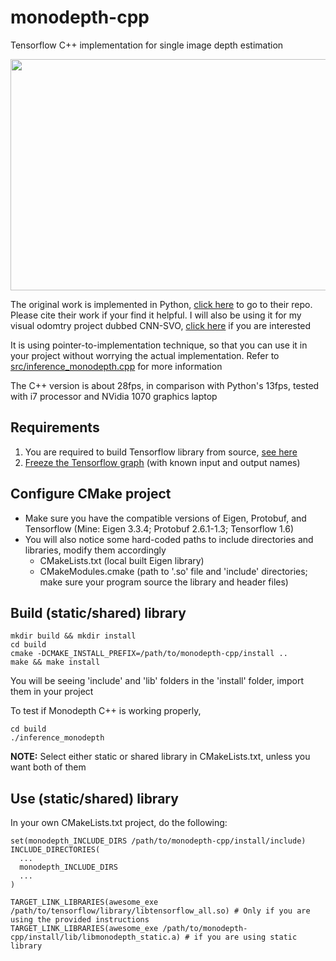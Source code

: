 # monodepth-cpp
Tensorflow C++ implementation for single image depth estimation
<p align="center">
 <img src="https://github.com/yan99033/monodepth-cpp/blob/master/monodepth_preview.gif" width="612" height="370">
</p>

The original work is implemented in Python, [click here](https://github.com/mrharicot/monodepth) to go to their repo. Please cite their work if your find it helpful. I will also be using it for my visual odomtry project dubbed CNN-SVO, [click here](https://github.com/yan99033/CNN-SVO) if you are interested

It is using pointer-to-implementation technique, so that you can use it in your project without worrying the actual implementation. Refer to [src/inference_monodepth.cpp](https://github.com/yan99033/monodepth-cpp/tree/master/src/inference_monodepth.cpp) for more information

The C++ version is about 28fps, in comparison with Python's 13fps, tested with i7 processor and NVidia 1070 graphics laptop


## Requirements
1. You are required to build Tensorflow library from source, [see here](https://github.com/yan99033/monodepth-cpp/tree/master/Tensorflow_build_instructions)
2. [Freeze the Tensorflow graph](https://github.com/yan99033/monodepth-cpp/tree/master/freeze_graph) (with known input and output names)


## Configure CMake project
* Make sure you have the compatible versions of Eigen, Protobuf, and Tensorflow (Mine: Eigen 3.3.4; Protobuf 2.6.1-1.3; Tensorflow 1.6)
* You will also notice some hard-coded paths to include directories and libraries, modify them accordingly
  * CMakeLists.txt (local built Eigen library)
  * CMakeModules.cmake (path to '.so' file and 'include' directories; make sure your program source the library and header files)


## Build (static/shared) library

```
mkdir build && mkdir install
cd build
cmake -DCMAKE_INSTALL_PREFIX=/path/to/monodepth-cpp/install ..
make && make install
```

You will be seeing 'include' and 'lib' folders in the 'install' folder, import them in your project

To test if Monodepth C++ is working properly,
```
cd build
./inference_monodepth
```

**NOTE:** Select either static or shared library in CMakeLists.txt, unless you want both of them

## Use (static/shared) library
In your own CMakeLists.txt project, do the following:

```
set(monodepth_INCLUDE_DIRS /path/to/monodepth-cpp/install/include)
INCLUDE_DIRECTORIES(
  ...
  monodepth_INCLUDE_DIRS
  ...
)

TARGET_LINK_LIBRARIES(awesome_exe /path/to/tensorflow/library/libtensorflow_all.so) # Only if you are using the provided instructions
TARGET_LINK_LIBRARIES(awesome_exe /path/to/monodepth-cpp/install/lib/libmonodepth_static.a) # if you are using static library

```
